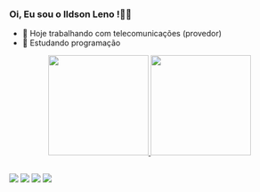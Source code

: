### Oi, Eu sou o Ildson Leno !👋🤓

- 📡 Hoje trabalhando com telecomunicações (provedor)
- 📝 Estudando programação

<div align="center">
  <a href="https://github.com/newryan">
  <img height="180em" src="https://github-readme-stats.vercel.app/api?username=newryan&show_icons=true&theme=dark&include_all_commits=true&count_private=true"/>
  <img height="180em" src="https://github-readme-stats.vercel.app/api/top-langs/?username=newryan&layout=compact&langs_count=7&theme=dark"/>
</div>
  
##

<div>
  <a href="https://instagram.com/ildsonleno" target="_blank"><img src="https://img.shields.io/badge/-Instagram-%23E4405F?style=for-the-badge&logo=instagram&logoColor=white" target="_blank"></a>
 <a href="https://discord.gg/zYeD5Qz5" target="_blank"><img src="https://img.shields.io/badge/Discord-7289DA?style=for-the-badge&logo=discord&logoColor=white" target="_blank"></a> 
  <a href = "mailto:ildson.leno@outlook.com"><img src="https://img.shields.io/badge/Microsoft_Outlook-0078D4?style=for-the-badge&logo=microsoft-outlook&logoColor=white"             target="_blank"></a>
  <a href="https://www.linkedin.com/in/ildson-leno-00239834" target="_blank"><img src="https://img.shields.io/badge/-LinkedIn-%230077B5?style=for-the-badge&logo=linkedin&logoColor=white" target="_blank"></a>
</div>
